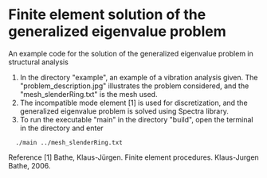 # Finite element solution of the generalized eigenvalue problem

An example code for the solution of the generalized eigenvalue problem in structural analysis

1. In the directory "example", an example of a vibration analysis given. The "problem_description.jpg" illustrates the problem considered, and the "mesh_slenderRing.txt" is the mesh used.
2. The incompatible mode element [1] is used for discretization, and the generalized eigenvalue problem is solved using Spectra library.
3. To run the executable "main" in the directory "build", open the terminal in the directory and enter

```
  ./main ../mesh_slenderRing.txt
```

Reference
[1] Bathe, Klaus-Jürgen. Finite element procedures. Klaus-Jurgen Bathe, 2006.




